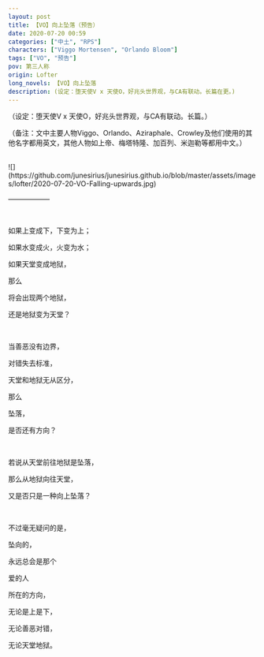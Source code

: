 ```yaml
---
layout: post
title: 【VO】向上坠落（预告）
date: 2020-07-20 00:59
categories: ["中土", "RPS"]
characters: ["Viggo Mortensen", "Orlando Bloom"]
tags: ["VO", "预告"]
pov: 第三人称
origin: Lofter
long_novels: 【VO】向上坠落
description: (设定：堕天使V x 天使O，好兆头世界观，与CA有联动。长篇在更。)
---
```


（设定：堕天使V x 天使O，好兆头世界观，与CA有联动。长篇。）

（备注：文中主要人物Viggo、Orlando、Aziraphale、Crowley及他们使用的其他名字都用英文，其他人物如上帝、梅塔特隆、加百列、米迦勒等都用中文。）

<br>
![](https://github.com/junesirius/junesirius.github.io/blob/master/assets/images/lofter/2020-07-20-VO-Falling-upwards.jpg)

——————

<br>

如果上变成下，下变为上；

如果水变成火，火变为水；

如果天堂变成地狱，

那么

将会出现两个地狱，

还是地狱变为天堂？

<br>

当善恶没有边界，

对错失去标准，

天堂和地狱无从区分，

那么

坠落，

是否还有方向？

<br>

若说从天堂前往地狱是坠落，

那么从地狱向往天堂，

又是否只是一种向上坠落？

<br>

不过毫无疑问的是，

坠向的，

永远总会是那个

爱的人

所在的方向，

无论是上是下，

无论善恶对错，

无论天堂地狱。

